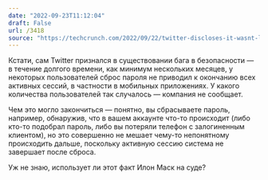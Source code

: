 ```yaml
---
date: "2022-09-23T11:12:04"
draft: False
url: /3418
source: "https://techcrunch.com/2022/09/22/twitter-discloses-it-wasnt-logging-users-out-of-accounts-after-password-resets/"
---
```


Кстати, сам Twitter признался в существовании бага в безопасности — в течение долгого времени, как минимум нескольких месяцев, у некоторых пользователей сброс пароля не приводил к окончанию всех активных сессий, в частности в мобильных приложениях. У какого количества пользователей так случалось — компания не сообщает. 

Чем это могло закончиться — понятно, вы сбрасываете пароль, например, обнаружив, что в вашем аккаунте что-то происходит (либо кто-то подобрал пароль, либо вы потеряли телефон с залогиненным клиентом), но это совершенно не мешает чему-то непонятному происходить дальше, поскольку активную сессию система не завершает после сброса.

Уж не знаю, использует ли этот факт Илон Маск на суде?
